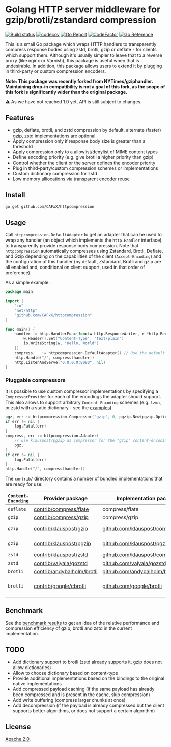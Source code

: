 # Golang HTTP server middleware for gzip/brotli/zstandard compression

[![Build status](https://github.com/CAFxX/httpcompression/workflows/Build/badge.svg)](https://github.com/CAFxX/httpcompression/actions)
[![codecov](https://codecov.io/gh/CAFxX/httpcompression/branch/master/graph/badge.svg)](https://codecov.io/gh/CAFxX/httpcompression)
[![Go Report](https://goreportcard.com/badge/github.com/CAFxX/httpcompression)](https://goreportcard.com/report/github.com/CAFxX/httpcompression)
[![CodeFactor](https://www.codefactor.io/repository/github/cafxx/httpcompression/badge)](https://www.codefactor.io/repository/github/cafxx/httpcompression)
[![Go Reference](https://pkg.go.dev/badge/github.com/CAFxX/httpcompression.svg)](https://pkg.go.dev/github.com/CAFxX/httpcompression)

This is a small Go package which wraps HTTP handlers to transparently compress
response bodies using zstd, brotli, gzip or deflate - for clients which support them.
Although it's usually simpler to leave that to a reverse proxy (like nginx or Varnish),
this package is useful when that is undesirable. In addition, this package allows
users to extend it by plugging in third-party or custom compression encoders.

**Note: This package was recently forked from NYTimes/gziphandler.
Maintaining drop-in compatibility is not a goal of this fork, as the scope of this fork
is significantly wider than the original package.**

:warning: As we have not reached 1.0 yet, API is still subject to changes.

## Features

- gzip, deflate, brotli, and zstd compression by default, alternate (faster) gzip, zstd implementations are optional
- Apply compression only if response body size is greater than a threshold
- Apply compression only to a allowlist/denylist of MIME content types
- Define encoding priority (e.g. give brotli a higher priority than gzip)
- Control whether the client or the server defines the encoder priority
- Plug in third-party/custom compression schemes or implementations
- Custom dictionary compression for zstd
- Low memory alliocations via transparent encoder reuse

## Install

```bash
go get github.com/CAFxX/httpcompression
```

## Usage

Call `httpcompression.DefaultAdapter` to get an adapter that can be used to wrap
any handler (an object which implements the `http.Handler` interface),
to transparently provide response body compression.
Note that `httpcompression` automatically compresses using Zstandard, Brotli, Deflate,
and Gzip depending on the capabilities of the client (`Accept-Encoding`)
and the configuration of this handler (by default, Zstandard, Brotli and gzip are
all enabled and, conditional on client support, used in that order of preference).

As a simple example:

```go
package main

import (
    "io"
    "net/http"
    "github.com/CAFxX/httpcompression"
)

func main() {
    handler := http.HandlerFunc(func(w http.ResponseWriter, r *http.Request) {
        w.Header().Set("Content-Type", "text/plain")
        io.WriteString(w, "Hello, World")
    })
    compress, _ := httpcompression.DefaultAdapter() // Use the default configuration
    http.Handle("/", compress(handler))
    http.ListenAndServe("0.0.0.0:8080", nil)
}
```

### Pluggable compressors

It is possible to use custom compressor implementations by specifying a `CompressorProvider`
for each of the encodings the adapter should support. This also allows to support arbitrary
`Content-Encoding` schemes (e.g. `lzma`, or zstd with a static dictionary - see the
[examples](example_test.go)).

```go
pgz, err := httpcompression.Compressor("gzip", 0, pgzip.New(pgzip.Options{Level: 6}))
if err != nil {
    log.Fatal(err)
}
compress, err := httpcompression.Adapter(
    // use klauspost/pgzip as compressor for the "gzip" content-encoding, with priority 0
    pgz,
)
if err != nil {
    log.Fatal(err)
}
http.Handle("/", compress(handler))
```

The `contrib/` directory contains a number of bundled implementations that are ready for use:

| `Content-Encoding` | Provider package                                                                                             | Implementation package                                                      | Notes                                     | Dictionary | Go/cgo | Default |
| ------------------ | ------------------------------------------------------------------------------------------------------------ | --------------------------------------------------------------------------- | ----------------------------------------- | ---------- | ------ | ------- |
| `deflate`          | [contrib/compress/flate](https://pkg.go.dev/github.com/CAFxX/httpcompression/contrib/compress/flate)         | compress/flate                                                              |                                           | Yes        | Go     | No      |
| `gzip`             | [contrib/compress/gzip](https://pkg.go.dev/github.com/CAFxX/httpcompression/contrib/compress/gzip)           | compress/gzip                                                               |                                           | No         | Go     | Yes     |
| `gzip`             | [contrib/klauspost/gzip](https://pkg.go.dev/github.com/CAFxX/httpcompression/contrib/klauspost/gzip)         | [github.com/klauspost/compress/gzip](https://github.com/klauspost/compress) | Faster than compress/gzip                 | No         | Go     | No      |
| `gzip`             | [contrib/klauspost/pgzip](https://pkg.go.dev/github.com/CAFxX/httpcompression/contrib/klauspost/pgzip)       | [github.com/klauspost/pgzip](https://github.com/klauspost/pgzip)            | Parallel compression                      | No         | Go     | No      |
| `zstd`             | [contrib/klauspost/zstd](https://pkg.go.dev/github.com/CAFxX/httpcompression/contrib/klauspost/zstd)         | [github.com/klauspost/compress/zstd](https://github.com/klauspost/compress) |                                           | Yes        | Go     | Yes     |
| `zstd`             | [contrib/valyala/gozstd](https://pkg.go.dev/github.com/CAFxX/httpcompression/contrib/valyala/gozstd)         | [github.com/valyala/gozstd](https://github.com/valyala/gozstd)              |                                           | Yes        | cgo    | No      |
| `brotli`           | [contrib/andybalholm/brotli](https://pkg.go.dev/github.com/CAFxX/httpcompression/contrib/andybalholm/brotli) | [github.com/andybalholm/brotli](https://github.com/andybalholm/brotli)      |                                           | No         | Go     | Yes     |
| `brotli`           | [contrib/google/cbrotli](https://pkg.go.dev/github.com/CAFxX/httpcompression/contrib/google/cbrotli)         | [github.com/google/brotli](https://github.com/google/brotli)                | Requires brotli libraries to be installed | No         | cgo    | No      |

## Benchmark

See the [benchmark results](results.md) to get an idea of the relative performance and
compression efficiency of gzip, brotli and zstd in the current implementation.

## TODO

- Add dictionary support to brotli (zstd already supports it, gzip does not allow dictionaries)
- Allow to choose dictionary based on content-type
- Provide additional implementations based on the bindings to the original native implementations
- Add compressed payload caching (if the same payload has already been compressed and is present in the cache, skip compression)
- Add write buffering (compress larger chunks at once)
- Add decompression (if the payload is already compressed but the client supports better algorithms, or does not support a certain algorithm)

## License

[Apache 2.0][license].

[docs]:     https://godoc.org/github.com/CAFxX/httpcompression
[license]:  https://github.com/CAFxX/httpcompression/blob/master/LICENSE
